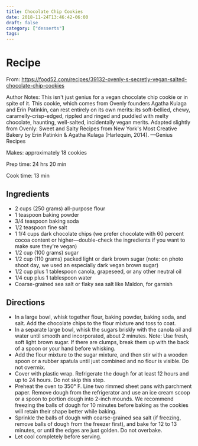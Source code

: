 ```yaml
---
title: Chocolate Chip Cookies
date: 2018-11-24T13:46:42-06:00
draft: false
category: ["desserts"]
tags:
---
```


# Recipe

From: https://food52.com/recipes/39132-ovenly-s-secretly-vegan-salted-chocolate-chip-cookies

Author Notes: This isn't just genius for a vegan chocolate chip cookie or in spite of it. This cookie, which comes from Ovenly founders Agatha Kulaga and Erin Patinkin, can rest entirely on its own merits: its soft-bellied, chewy, caramelly-crisp-edged, rippled and ringed and puddled with melty chocolate, haunting, well-salted, incidentally vegan merits. Adapted slightly from Ovenly: Sweet and Salty Recipes from New York's Most Creative Bakery by Erin Patinkin & Agatha Kulaga (Harlequin, 2014). —Genius Recipes

Makes: approximately 18 cookies

Prep time: 24 hrs 20 min

Cook time: 13 min

## Ingredients

- 2 cups (250 grams) all-purpose flour
- 1 teaspoon baking powder
- 3/4 teaspoon baking soda
- 1/2 teaspoon fine salt
- 1 1/4 cups dark chocolate chips (we prefer chocolate with 60 percent cocoa content or higher—double-check the ingredients if you want to make sure they're vegan)
- 1/2 cup (100 grams) sugar
- 1/2 cup (110 grams) packed light or dark brown sugar (note: on photo shoot day, we used an especially dark vegan brown sugar)
- 1/2 cup plus 1 tablespoon canola, grapeseed, or any other neutral oil
- 1/4 cup plus 1 tablespoon water
- Coarse-grained sea salt or flaky sea salt like Maldon, for garnish

## Directions

- In a large bowl, whisk together flour, baking powder, baking soda, and salt. Add the chocolate chips to the flour mixture and toss to coat.
- In a separate large bowl, whisk the sugars briskly with the canola oil and water until smooth and incorporated, about 2 minutes. Note: Use fresh, soft light brown sugar. If there are clumps, break them up with the back of a spoon or your hand before whisking.
- Add the flour mixture to the sugar mixture, and then stir with a wooden spoon or a rubber spatula until just combined and no flour is visible. Do not overmix.
- Cover with plastic wrap. Refrigerate the dough for at least 12 hours and up to 24 hours. Do not skip this step.
- Preheat the oven to 350° F. Line two rimmed sheet pans with parchment paper. Remove dough from the refrigerator and use an ice cream scoop or a spoon to portion dough into 2-inch mounds. We recommend freezing the balls of dough for 10 minutes before baking as the cookies will retain their shape better while baking.
- Sprinkle the balls of dough with coarse-grained sea salt (if freezing, remove balls of dough from the freezer first), and bake for 12 to 13 minutes, or until the edges are just golden. Do not overbake.
- Let cool completely before serving.
